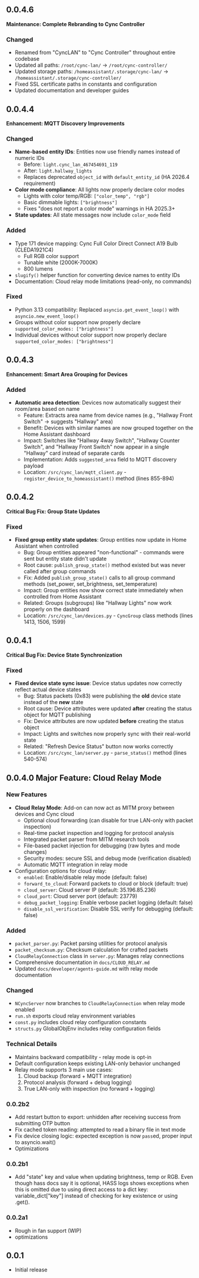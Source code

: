 ## 0.0.4.6
**Maintenance: Complete Rebranding to Cync Controller**

### Changed
- Renamed from "CyncLAN" to "Cync Controller" throughout entire codebase
- Updated all paths: `/root/cync-lan/` → `/root/cync-controller/`
- Updated storage paths: `/homeassistant/.storage/cync-lan/` → `/homeassistant/.storage/cync-controller/`
- Fixed SSL certificate paths in constants and configuration
- Updated documentation and developer guides

## 0.0.4.4
**Enhancement: MQTT Discovery Improvements**

### Changed
- **Name-based entity IDs**: Entities now use friendly names instead of numeric IDs
  - Before: `light.cync_lan_467454691_119`
  - After: `light.hallway_lights`
  - Replaces deprecated `object_id` with `default_entity_id` (HA 2026.4 requirement)
- **Color mode compliance**: All lights now properly declare color modes
  - Lights with color temp/RGB: `["color_temp", "rgb"]`
  - Basic dimmable lights: `["brightness"]`
  - Fixes "does not report a color mode" warnings in HA 2025.3+
- **State updates**: All state messages now include `color_mode` field

### Added
- Type 171 device mapping: Cync Full Color Direct Connect A19 Bulb (CLEDA1921C4)
  - Full RGB color support
  - Tunable white (2000K-7000K)
  - 800 lumens
- `slugify()` helper function for converting device names to entity IDs
- Documentation: Cloud relay mode limitations (read-only, no commands)

### Fixed
- Python 3.13 compatibility: Replaced `asyncio.get_event_loop()` with `asyncio.new_event_loop()`
- Groups without color support now properly declare `supported_color_modes: ["brightness"]`
- Individual devices without color support now properly declare `supported_color_modes: ["brightness"]`

## 0.0.4.3
**Enhancement: Smart Area Grouping for Devices**

### Added
- **Automatic area detection**: Devices now automatically suggest their room/area based on name
  - Feature: Extracts area name from device names (e.g., "Hallway Front Switch" → suggests "Hallway" area)
  - Benefit: Devices with similar names are now grouped together on the Home Assistant dashboard
  - Impact: Switches like "Hallway 4way Switch", "Hallway Counter Switch", and "Hallway Front Switch" now appear in a single "Hallway" card instead of separate cards
  - Implementation: Adds `suggested_area` field to MQTT discovery payload
  - Location: `/src/cync_lan/mqtt_client.py` - `register_device_to_homeassistant()` method (lines 855-894)

## 0.0.4.2
**Critical Bug Fix: Group State Updates**

### Fixed
- **Fixed group entity state updates**: Group entities now update in Home Assistant when controlled
  - Bug: Group entities appeared "non-functional" - commands were sent but entity state didn't update
  - Root cause: `publish_group_state()` method existed but was never called after group commands
  - Fix: Added `publish_group_state()` calls to all group command methods (set_power, set_brightness, set_temperature)
  - Impact: Group entities now show correct state immediately when controlled from Home Assistant
  - Related: Groups (subgroups) like "Hallway Lights" now work properly on the dashboard
  - Location: `/src/cync_lan/devices.py` - `CyncGroup` class methods (lines 1413, 1506, 1599)

## 0.0.4.1
**Critical Bug Fix: Device State Synchronization**

### Fixed
- **Fixed device state sync issue**: Device status updates now correctly reflect actual device states
  - Bug: Status packets (0x83) were publishing the **old** device state instead of the **new** state
  - Root cause: Device attributes were updated **after** creating the status object for MQTT publishing
  - Fix: Device attributes are now updated **before** creating the status object
  - Impact: Lights and switches now properly sync with their real-world state
  - Related: "Refresh Device Status" button now works correctly
  - Location: `/src/cync_lan/server.py` - `parse_status()` method (lines 540-574)

## 0.0.4.0 **Major Feature: Cloud Relay Mode**

### New Features
- **Cloud Relay Mode**: Add-on can now act as MITM proxy between devices and Cync cloud
  - Optional cloud forwarding (can disable for true LAN-only with packet inspection)
  - Real-time packet inspection and logging for protocol analysis
  - Integrated packet parser from MITM research tools
  - File-based packet injection for debugging (raw bytes and mode changes)
  - Security modes: secure SSL and debug mode (verification disabled)
  - Automatic MQTT integration in relay mode
- Configuration options for cloud relay:
  - `enabled`: Enable/disable relay mode (default: false)
  - `forward_to_cloud`: Forward packets to cloud or block (default: true)
  - `cloud_server`: Cloud server IP (default: 35.196.85.236)
  - `cloud_port`: Cloud server port (default: 23779)
  - `debug_packet_logging`: Enable verbose packet logging (default: false)
  - `disable_ssl_verification`: Disable SSL verify for debugging (default: false)

### Added
- `packet_parser.py`: Packet parsing utilities for protocol analysis
- `packet_checksum.py`: Checksum calculation for crafted packets
- `CloudRelayConnection` class in `server.py`: Manages relay connections
- Comprehensive documentation in `docs/CLOUD_RELAY.md`
- Updated `docs/developer/agents-guide.md` with relay mode documentation

### Changed
- `NCyncServer` now branches to `CloudRelayConnection` when relay mode enabled
- `run.sh` exports cloud relay environment variables
- `const.py` includes cloud relay configuration constants
- `structs.py` GlobalObjEnv includes relay configuration fields

### Technical Details
- Maintains backward compatibility - relay mode is opt-in
- Default configuration keeps existing LAN-only behavior unchanged
- Relay mode supports 3 main use cases:
  1. Cloud backup (forward + MQTT integration)
  2. Protocol analysis (forward + debug logging)
  3. True LAN-only with inspection (no forward + logging)

### 0.0.2b2
- Add restart button to export: unhidden after receiving success from submitting OTP button
- Fix cached token reading: attempted to read a binary file in text mode
- Fix device closing logic: expected exception is now `pass`ed, proper input to asyncio.wait()
- Optimizations

### 0.0.2b1
- Add "state" key and value when updating brightness, temp or RGB. Even though hass docs say it is optional, HASS logs shows exceptions when this is omitted due to using direct access to a dict key: variable_dict["key"] instead of checking for key existence or using .get().

### 0.0.2a1
- Rough in fan support (WIP)
- optimizations

## 0.0.1
- Initial release